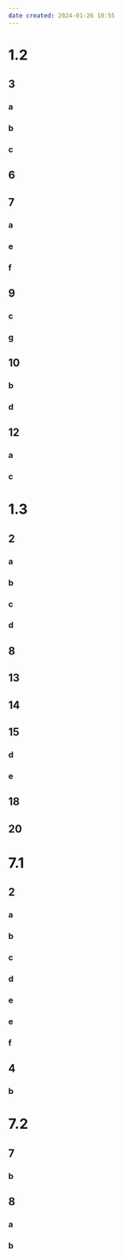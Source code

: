 ```yaml
---
date created: 2024-01-26 10:55
---
```


# 1.2

## 3

### a



### b

### c

## 6

## 7

### a

### e

### f

## 9

### c

### g

## 10

### b

### d

## 12

### a

### c

# 1.3

## 2

### a

### b

### c

### d

## 8

## 13

## 14

## 15

### d

### e

## 18

## 20

# 7.1

## 2

### a

### b

### c

### d

### e

### e

### f

## 4

### b

# 7.2

## 7

### b

## 8

### a

### b
